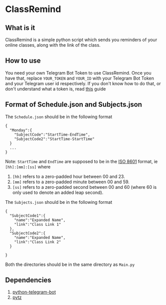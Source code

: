 # ClassRemind

## What is it

ClassRemind is a simple python script which sends you reminders of your online classes, along with the link of the class. 

## How to use

You need your own Telegram Bot Token to use ClassRemind. Once you have that, replace `YOUR_TOKEN` and `YOUR_ID` with your Telegram Bot Token and your Telegram user id respectively. If you don't know how to do that, or don't understand what a token is, read [this](https://www.siteguarding.com/en/how-to-get-telegram-bot-api-token) guide

## Format of Schedule.json and Subjects.json

The `Schedule.json` should be in the following format

```
{
  "Monday":{
    "SubjectCode":"StartTime-EndTime",
    "SubjectCode2":"StartTime-StartTime"
  }
  ...
}
```
Note: `StartTime` and `EndTime` are supposed to be in the [ISO 8601](https://en.wikipedia.org/wiki/ISO_8601#Times) format, ie `[hh]:[mm]:[ss]` where 
1. `[hh]` refers to a zero-padded hour between 00 and 23.
2. `[mm]` refers to a zero-padded minute between 00 and 59.
3. `[ss]` refers to a zero-padded second between 00 and 60 (where 60 is only used to denote an added leap second).

The `Subjects.json` should be in the following format

```
{
  "SubjectCode1":{
    "name":"Expanded Name",
    "link":"Class Link 1"
  },
  "SubjectCode2":{
    "name":"Expanded Name",
    "link":"Class Link 2"
  }
  
}
```

Both the directories should be in the same directory as `Main.py`

## Dependencies

1. [python-telegram-bot](https://python-telegram-bot.org/)
4. [pytz](https://pypi.org/project/pytz/)
